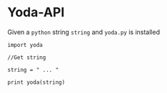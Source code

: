 # Yoda-API

Given a `python` string `string` and `yoda.py` is installed

```
import yoda

//Get string

string = " ... "

print yoda(string)
```
